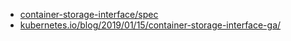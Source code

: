 - [container-storage-interface/spec](https://github.com/container-storage-interface/spec/blob/master/spec.md)
- [kubernetes.io/blog/2019/01/15/container-storage-interface-ga/](https://kubernetes.io/blog/2019/01/15/container-storage-interface-ga/)
